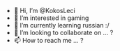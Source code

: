 - 👋 Hi, I’m @KokosLeci
- 👀 I’m interested in gaming
- 🌱 I’m currently learning russian :/
- 💞️ I’m looking to collaborate on ... ?
- 📫 How to reach me ... ?


